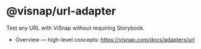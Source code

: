 # @visnap/url-adapter

Test any URL with ViSnap without requiring Storybook.

- Overview — high-level concepts: https://visnap.com/docs/adapters/url

